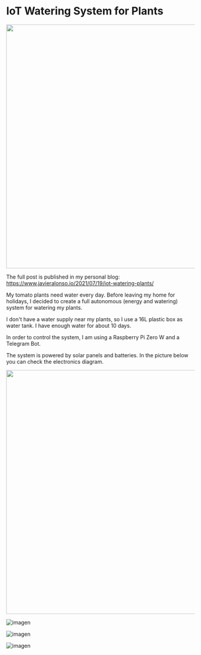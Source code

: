 # IoT Watering System for Plants

<img src="https://user-images.githubusercontent.com/31996659/126482261-208e4d1d-0da2-4db1-a3c2-a3fb113cca58.png" width="650" height="650">

The full post is published in my personal blog: https://www.javieralonso.io/2021/07/19/iot-watering-plants/

My tomato plants need water every day. Before leaving my home for holidays, I decided to create a full autonomous (energy and watering) system for watering my plants.

I don't have a water supply near my plants, so I use a 16L plastic box as water tank. I have enough water for about 10 days.

In order to control the system, I am using a Raspberry Pi Zero W and a Telegram Bot.

The system is powered by solar panels and batteries. In the picture below you can check the electronics diagram.


<img src="https://user-images.githubusercontent.com/31996659/126086711-1a9e418f-298b-4afb-aecb-8336388c7ee0.png" width="1128" height="650">

![imagen](https://user-images.githubusercontent.com/31996659/126088167-21c7898b-03d1-4062-9432-51d572c4d74a.png)

![imagen](https://user-images.githubusercontent.com/31996659/126088179-99f348ad-e5d3-412f-a7e5-54064362b474.png)

![imagen](https://user-images.githubusercontent.com/31996659/126088195-83f5d503-b729-4e6f-81eb-d24feb476c96.png)

